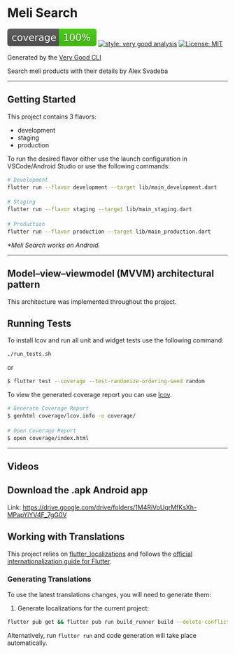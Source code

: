 # Meli Search

![coverage][coverage_badge]
[![style: very good analysis][very_good_analysis_badge]][very_good_analysis_link]
[![License: MIT][license_badge]][license_link]

Generated by the [Very Good CLI][very_good_cli_link]

Search meli products with their details by Alex Svadeba

---

## Getting Started

This project contains 3 flavors:

- development
- staging
- production

To run the desired flavor either use the launch configuration in VSCode/Android Studio or use the following commands:

```sh
# Development
flutter run --flavor development --target lib/main_development.dart

# Staging
flutter run --flavor staging --target lib/main_staging.dart

# Production
flutter run --flavor production --target lib/main_production.dart
```

_\*Meli Search works on Android._

---

## Model–view–viewmodel (MVVM) architectural pattern

This architecture was implemented throughout the project.

## Running Tests

To install lcov and run all unit and widget tests use the following command:
```sh
./run_tests.sh
```

or

```sh
$ flutter test --coverage --test-randomize-ordering-seed random
```

To view the generated coverage report you can use [lcov](https://github.com/linux-test-project/lcov).

```sh
# Generate Coverage Report
$ genhtml coverage/lcov.info -o coverage/

# Open Coverage Report
$ open coverage/index.html
```
---

## Videos



## Download the .apk Android app

Link: https://drive.google.com/drive/folders/1M4RiVoUqrMfKsXh-MPapYiYV4F_7gG0V

## Working with Translations

This project relies on [flutter_localizations][flutter_localizations_link] and follows the [official internationalization guide for Flutter][internationalization_link].

### Generating Translations

To use the latest translations changes, you will need to generate them:

1. Generate localizations for the current project:

```sh
flutter pub get && flutter pub run build_runner build --delete-conflicting-outputs
```

Alternatively, run `flutter run` and code generation will take place automatically.

[coverage_badge]: coverage_badge.svg
[flutter_localizations_link]: https://api.flutter.dev/flutter/flutter_localizations/flutter_localizations-library.html
[internationalization_link]: https://flutter.dev/docs/development/accessibility-and-localization/internationalization
[license_badge]: https://img.shields.io/badge/license-MIT-blue.svg
[license_link]: https://opensource.org/licenses/MIT
[very_good_analysis_badge]: https://img.shields.io/badge/style-very_good_analysis-B22C89.svg
[very_good_analysis_link]: https://pub.dev/packages/very_good_analysis
[very_good_cli_link]: https://github.com/VeryGoodOpenSource/very_good_cli
